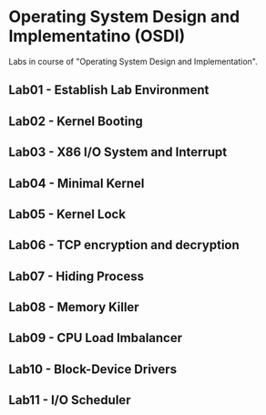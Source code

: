 # Operating System Design and Implementatino (OSDI)

Labs in course of "Operating System Design and Implementation".

## Lab01 - Establish Lab Environment

## Lab02 - Kernel Booting

## Lab03 - X86 I/O System and Interrupt

## Lab04 - Minimal Kernel

## Lab05 - Kernel Lock

## Lab06 - TCP encryption and decryption

## Lab07 - Hiding Process

## Lab08 - Memory Killer

## Lab09 - CPU Load Imbalancer

## Lab10 - Block-Device Drivers

## Lab11 - I/O Scheduler


